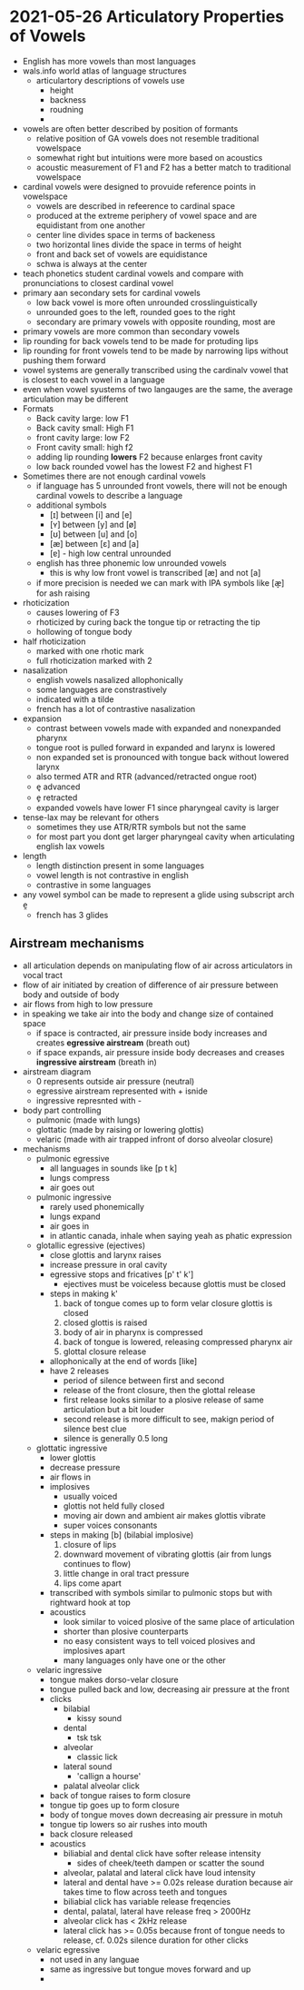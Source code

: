 # 2021-05-26 Articulatory Properties of Vowels

* English has more vowels than most languages
* wals.info world atlas of language structures
  * articulartory descriptions of vowels use 
    * height
    * backness
    * roudning
    * 
* vowels are often better described by position of formants
  * relative position of GA vowels does not resemble traditional vowelspace
  * somewhat right but intuitions were more based on acoustics
  * acoustic measurement of F1 and F2 has a better match to traditional vowelspace
* cardinal vowels were designed to provuide reference points in vowelspace
  * vowels are described in refeerence to cardinal space
  * produced at the extreme periphery of vowel space and are equidistant from one another
  * center line divides space in terms of backeness
  * two horizontal lines divide the space in terms of height
  * front and back set of vowels are equidistance
  * schwa is always at the center 
* teach phonetics student cardinal vowels and compare with pronunciations to closest cardinal vowel
* primary aan secondary sets for cardinal vowels
  * low back vowel is more often unrounded crosslinguistically 
  * unrounded goes to the left, rounded goes to the right
  * secondary are primary vowels with opposite rounding, most are 
* primary vowels are more common than secondary vowels
* lip rounding for back vowels tend to be made for protuding lips
* lip rounding for front vowels tend to be made by narrowing lips without pushing them forward
* vowel systems are generally transcribed using the cardinalv vowel that is closest to each vowel in a language
* even when vowel syustems of two langauges are the same, the average articulation may be different
* Formats
  * Back cavity large: low F1
  * Back cavity small: High F1
  * front cavity large: low F2
  * Front cavity small: high f2
  * adding lip rounding **lowers** F2 because enlarges front cavity 
  * low back rounded vowel has the lowest F2 and highest F1
* Sometimes there are not enough cardinal vowels
  * if language has 5 unrounded front vowels, there will not be enough cardinal vowels to describe a language
  * additional symbols
    * [ɪ] between [i] and [e]
    * [ʏ] between [y] and [ø]
    * [ʊ] between [u] and [o]
    * [æ] between [ɛ] and [a]
    * [ɐ] - high low central unrounded
  * english has three phonemic low unrounded vowels
    * this is why low front vowel is transcribed [æ] and not [a]
  * if more precision is needed we can mark with IPA symbols like [æ̝] for ash raising
* rhoticization
  * causes lowering of F3
  * rhoticized by curing back the tongue tip or retracting the tip
  * hollowing of tongue body
* half rhoticization
  * marked with one rhotic mark
  * full rhoticization marked with 2
* nasalization
  * english vowels nasalized allophonically
  * some languages are constrastively 
  * indicated with a tilde
  * french has a lot of contrastive nasalization
* expansion
  * contrast between vowels made with expanded and nonexpanded pharynx
  * tongue root is pulled forward in expanded and larynx is lowered
  * non expanded set is pronounced with tongue back without lowered larynx
  * also termed ATR and RTR (advanced/retracted ongue root)
  * e̘ advanced
  * e̙ retracted
  * expanded vowels have lower F1 since pharyngeal cavity is larger
* tense-lax may be relevant for others
  * sometimes they use ATR/RTR symbols but not the same
  * for most part you dont get larger pharyngeal cavity when articulating english lax vowels
* length
  * length distinction present in some languages
  * vowel length is not contrastive in english
  * contrastive in some languages
* any vowel symbol can be made to represent a glide using subscript arch e̯
  * french has 3 glides
## Airstream mechanisms
* all articulation depends on manipulating flow of air across articulators in vocal tract
* flow of air initiated by creation of difference of air pressure between body and outside of body
* air flows from high to low pressure
* in speaking we take air into the body and change size of contained space
  * if space is contracted, air pressure inside body increases and creates **egressive airstream** (breath out)
  * if space expands, air pressure inside body decreases and creases **ingressive airstream** (breath in)
* airstream diagram
  * 0 represents outside air pressure (neutral)
  * egressive airstream represented with + isnide
  * ingressive represnted with -
* body part controlling
  * pulmonic (made with lungs)
  * glottatic (made by raising or lowering glottis)
  * velaric (made with air trapped infront of dorso alveolar closure)
* mechanisms
  * pulmonic egressive 
    * all languages in sounds like [p t k]
    * lungs compress
    * air goes out
  * pulmonic ingressive
    * rarely used phonemically
    * lungs expand
    * air goes in
    * in atlantic canada, inhale when saying yeah as phatic expression
  * glotallic egressive (ejectives)
    * close glottis and larynx raises
    * increase pressure in oral cavity
    * egressive stops and fricatives [p' t' k'] 
      * ejectives must be voiceless because glottis must be closed
    * steps in making k'
       1. back of tongue comes up to form velar closure
          glottis is closed
       2. closed glottis is raised
       3. body of air in pharynx is compressed
       4. back of tongue is lowered, releasing compressed pharynx air
       5. glottal closure release
    * allophonically at the end of words [like]
    * have 2 releases
      * period of silence between first and second
      * release of the front closure, then the glottal release
      * first release looks similar to a plosive release of same articulation but a bit louder
      * second release is more difficult to see, makign period of silence best clue
      * silence is generally 0.5 long
  * glottatic ingressive
    * lower glottis
    * decrease pressure
    * air flows in
    * implosives
      * usually voiced
      * glottis not held fully closed
      * moving air down and ambient air makes glottis vibrate
      * super voices consonants
    * steps in making [b] (bilabial implosive)
      1. closure of lips
      2. downward  movement of vibrating glottis (air from lungs continues to flow)
      3. little change in oral tract pressure
      4. lips come apart
    * transcribed with symbols similar to pulmonic stops but with rightward hook at top 
    * acoustics
      * look similar to voiced plosive of the same place of articulation
      * shorter than plosive counterparts
      * no easy consistent ways to tell voiced plosives and implosives apart
      * many languages only have one or the other
  * velaric ingressive
    * tongue makes dorso-velar closure
    * tongue pulled back and low, decreasing air pressure at the front
    * clicks
      * bilabial
        * kissy sound
      * dental
        * tsk tsk
      * alveolar
        * classic lick
      * lateral sound
        * 'callign a hourse'
      * palatal alveolar click
    * back of tongue raises to form closure
    * tongue tip goes up to form closure
    * body of tongue moves down decreasing air pressure in motuh
    * tongue tip lowers so air rushes into mouth
    * back closure released
    * acoustics
      * biliabial and dental click have softer release intensity
        * sides of cheek/teeth dampen or scatter the sound
      * alveolar, palatal and lateral click have loud intensity
      * lateral and dental have >= 0.02s release duration because air takes time to flow across teeth and tongues
      * biliabial click has variable release freqencies
      * dental, palatal, lateral have release freq > 2000Hz
      * alveolar click has < 2kHz release
      * lateral click has >= 0.05s because front of tongue needs to release, cf. 0.02s silence duration for other clicks
  * velaric egressive
    * not used in any languae
    * same as ingressive but tongue moves forward and up
    * 